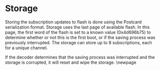 # Storage
Storing the subscription updates to flash is done using the Postcard 
serialization format. Storage uses the last page of available flash. In this
page, the first word of the flash is set to a known value (0x4d696b75) to 
determine whether or not this is the first boot, or if the saving process was 
previously interrupted. The storage can store up to 8 subscriptions, each for a 
unique channel.

If the decoder determines that the saving process was interrupted and the 
storage is corrupted, it will reset and wipe the storage.
\newpage